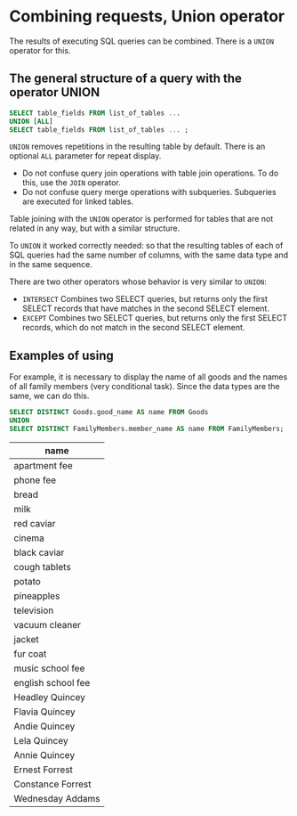 # Combining requests, Union operator

The results of executing SQL queries can be combined. There is a `UNION` operator for this.

## The general structure of a query with the operator UNION

```sql
SELECT table_fields FROM list_of_tables ...
UNION [ALL]
SELECT table_fields FROM list_of_tables ... ;
```

`UNION` removes repetitions in the resulting table by default. There is an optional `ALL` parameter for repeat display.

- Do not confuse query join operations with table join operations. To do this, use the `JOIN` operator.
- Do not confuse query merge operations with subqueries. Subqueries are executed for linked tables.

Table joining with the `UNION` operator is performed for tables that are not related in any way, but with a similar structure.

To `UNION` it worked correctly needed: so that the resulting tables of each of SQL queries had the same number of columns, with the same data type and in the same sequence.

There are two other operators whose behavior is very similar to `UNION`:

- `INTERSECT`
  Combines two SELECT queries, but returns only the first SELECT records that have matches in the second SELECT element.
- `EXCEPT`
  Combines two SELECT queries, but returns only the first SELECT records, which do not match in the second SELECT element.

## Examples of using

For example, it is necessary to display the name of all goods and the names of all family members (very conditional task). Since the data types are the same, we can do this.

```sql
SELECT DISTINCT Goods.good_name AS name FROM Goods
UNION
SELECT DISTINCT FamilyMembers.member_name AS name FROM FamilyMembers;
```

| name               |
| ------------------ |
| apartment fee      |
| phone fee          |
| bread              |
| milk               |
| red caviar         |
| cinema             |
| black caviar       |
| cough tablets      |
| potato             |
| pineapples         |
| television         |
| vacuum cleaner     |
| jacket             |
| fur coat           |
| music school fee   |
| english school fee |
| Headley Quincey    |
| Flavia Quincey     |
| Andie Quincey      |
| Lela Quincey       |
| Annie Quincey      |
| Ernest Forrest     |
| Constance Forrest  |
| Wednesday Addams   |
